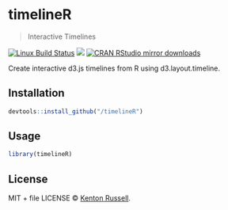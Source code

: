 
# timelineR

> Interactive Timelines

[![Linux Build Status](https://travis-ci.org//timelineR.svg?branch=master)](https://travis-ci.org//timelineR)
[![](http://www.r-pkg.org/badges/version/timelineR)](http://www.r-pkg.org/pkg/timelineR)
[![CRAN RStudio mirror downloads](http://cranlogs.r-pkg.org/badges/timelineR)](http://www.r-pkg.org/pkg/timelineR)


Create interactive d3.js timelines from R using d3.layout.timeline.

## Installation

```r
devtools::install_github("/timelineR")
```

## Usage

```r
library(timelineR)
```

## License

MIT + file LICENSE © [Kenton Russell](https://github.com/).
